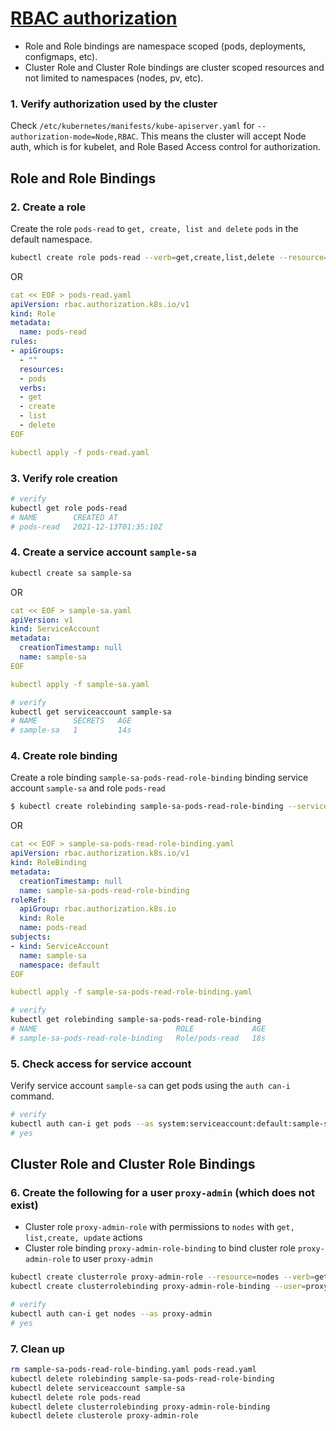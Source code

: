 # [RBAC authorization](https://kubernetes.io/docs/reference/access-authn-authz/rbac/)

- Role and Role bindings are namespace scoped (pods, deployments, configmaps, etc).
- Cluster Role and Cluster Role bindings are cluster scoped resources and not limited to namespaces (nodes, pv, etc).


### 1. Verify authorization used by the cluster 


Check `/etc/kubernetes/manifests/kube-apiserver.yaml` for `--authorization-mode=Node,RBAC`. This means the cluster will accept Node auth, which is for kubelet, and Role Based Access control for authorization.




## Role and Role Bindings



### 2. Create a role

 Create the role `pods-read` to `get, create, list and delete` `pods` in the default namespace.


```bash
kubectl create role pods-read --verb=get,create,list,delete --resource=pods
```

OR 

```yaml
cat << EOF > pods-read.yaml
apiVersion: rbac.authorization.k8s.io/v1
kind: Role
metadata:
  name: pods-read
rules:
- apiGroups:
  - ""
  resources:
  - pods
  verbs:
  - get
  - create
  - list
  - delete
EOF

kubectl apply -f pods-read.yaml
```
### 3. Verify role creation
```bash
# verify
kubectl get role pods-read
# NAME        CREATED AT
# pods-read   2021-12-13T01:35:10Z
``` 



### 4. Create a service account `sample-sa`


```bash
kubectl create sa sample-sa
```

OR

```yaml
cat << EOF > sample-sa.yaml
apiVersion: v1
kind: ServiceAccount
metadata:
  creationTimestamp: null
  name: sample-sa
EOF

kubectl apply -f sample-sa.yaml
```

```bash
# verify
kubectl get serviceaccount sample-sa
# NAME        SECRETS   AGE
# sample-sa   1         14s
```


### 4. Create role binding 
Create a role binding `sample-sa-pods-read-role-binding` binding service account `sample-sa` and role `pods-read`


```bash
$ kubectl create rolebinding sample-sa-pods-read-role-binding --serviceaccount=default:sample-sa --role=pods-read
```

OR 

```yaml
cat << EOF > sample-sa-pods-read-role-binding.yaml
apiVersion: rbac.authorization.k8s.io/v1
kind: RoleBinding
metadata:
  creationTimestamp: null
  name: sample-sa-pods-read-role-binding
roleRef:
  apiGroup: rbac.authorization.k8s.io
  kind: Role
  name: pods-read
subjects:
- kind: ServiceAccount
  name: sample-sa
  namespace: default
EOF

kubectl apply -f sample-sa-pods-read-role-binding.yaml
```

```bash
# verify
kubectl get rolebinding sample-sa-pods-read-role-binding
# NAME                               ROLE             AGE
# sample-sa-pods-read-role-binding   Role/pods-read   18s
```


### 5. Check access for service account

 Verify service account `sample-sa` can get pods using the `auth can-i` command.


```bash
# verify
kubectl auth can-i get pods --as system:serviceaccount:default:sample-sa
# yes
```

## Cluster Role and Cluster Role Bindings


### 6. Create the following for a user `proxy-admin` (which does not exist)
 - Cluster role `proxy-admin-role` with permissions to `nodes` with `get, list,create, update` actions
 - Cluster role binding `proxy-admin-role-binding` to bind cluster role `proxy-admin-role` to user `proxy-admin`


```bash
kubectl create clusterrole proxy-admin-role --resource=nodes --verb=get,list,create,update
kubectl create clusterrolebinding proxy-admin-role-binding --user=proxy-admin --clusterrole=proxy-admin-role
```

```bash
# verify
kubectl auth can-i get nodes --as proxy-admin
# yes
```


### 7. Clean up 


```bash
rm sample-sa-pods-read-role-binding.yaml pods-read.yaml
kubectl delete rolebinding sample-sa-pods-read-role-binding
kubectl delete serviceaccount sample-sa
kubectl delete role pods-read
kubectl delete clusterrolebinding proxy-admin-role-binding
kubectl delete clusterole proxy-admin-role
```